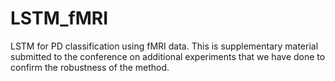# LSTM_fMRI
LSTM for PD classification using fMRI data. This is supplementary material submitted to the conference on additional experiments that we have done to confirm the robustness of the method.

